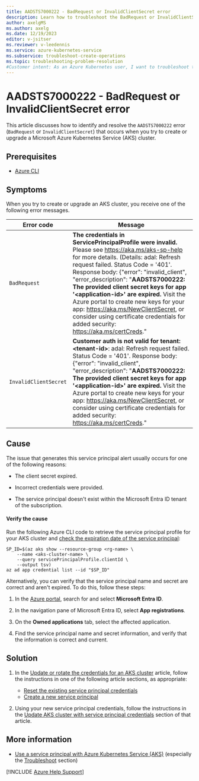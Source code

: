 ```yaml
---
title: AADSTS7000222 - BadRequest or InvalidClientSecret error
description: Learn how to troubleshoot the BadRequest or InvalidClientSecret error when you try to create or upgrade an Azure Kubernetes Service (AKS) cluster.
author: axelgMS
ms.author: axelg
ms.date: 12/19/2023
editor: v-jsitser
ms.reviewer: v-leedennis
ms.service: azure-kubernetes-service
ms.subservice: troubleshoot-create-operations
ms.topic: troubleshooting-problem-resolution
#Customer intent: As an Azure Kubernetes user, I want to troubleshoot the BadRequest or InvalidClientSecret error code so that I can successfully create or upgrade an Azure Kubernetes Service (AKS) cluster.
---
```

# AADSTS7000222 - BadRequest or InvalidClientSecret error

This article discusses how to identify and resolve the `AADSTS7000222` error (`BadRequest` or `InvalidClientSecret`) that occurs when you try to create or upgrade a Microsoft Azure Kubernetes Service (AKS) cluster.

## Prerequisites

- [Azure CLI](/cli/azure/install-azure-cli)

## Symptoms

When you try to create or upgrade an AKS cluster, you receive one of the following error messages.

| Error code | Message |
|--|--|
| `BadRequest` | **The credentials in ServicePrincipalProfile were invalid.** Please see <https://aka.ms/aks-sp-help> for more details. (Details: adal: Refresh request failed. Status Code = '401'. Response body: {"error": "invalid_client", "error_description": "**AADSTS7000222: The provided client secret keys for app '\<application-id>' are expired.** Visit the Azure portal to create new keys for your app: <https://aka.ms/NewClientSecret>, or consider using certificate credentials for added security: <https://aka.ms/certCreds>." |
| `InvalidClientSecret` | **Customer auth is not valid for tenant: \<tenant-id>**: adal: Refresh request failed. Status Code = '401'. Response body: {"error": "invalid_client", "error_description": "**AADSTS7000222: The provided client secret keys for app '\<application-id>' are expired.** Visit the Azure portal to create new keys for your app: <https://aka.ms/NewClientSecret>, or consider using certificate credentials for added security: <https://aka.ms/certCreds>." |

## Cause

The issue that generates this service principal alert usually occurs for one of the following reasons:

- The client secret expired.

- Incorrect credentials were provided.

- The service principal doesn't exist within the Microsoft Entra ID tenant of the subscription.

#### Verify the cause

Run the following Azure CLI code to retrieve the service principal profile for your AKS cluster and [check the expiration date of the service principal](/azure/aks/update-credentials#check-the-expiration-date-of-your-service-principal):

```azurecli
SP_ID=$(az aks show --resource-group <rg-name> \
    --name <aks-cluster-name> \
    --query servicePrincipalProfile.clientId \
    --output tsv)
az ad app credential list --id "$SP_ID"
```

Alternatively, you can verify that the service principal name and secret are correct and aren't expired. To do this, follow these steps:

1. In the [Azure portal](https://portal.azure.com), search for and select **Microsoft Entra ID**.

1. In the navigation pane of Microsoft Entra ID, select **App registrations**.

1. On the **Owned applications** tab, select the affected application.

1. Find the service principal name and secret information, and verify that the information is correct and current.

## Solution

1. In the [Update or rotate the credentials for an AKS cluster](/azure/aks/update-credentials) article, follow the instructions in one of the following article sections, as appropriate:

   - [Reset the existing service principal credentials](/azure/aks/update-credentials#reset-the-existing-service-principal-credentials)
   - [Create a new service principal](/azure/aks/update-credentials#create-a-new-service-principal)

1. Using your new service principal credentials, follow the instructions in the [Update AKS cluster with service principal credentials](/azure/aks/update-credentials#update-aks-cluster-with-service-principal-credentials) section of that article.

## More information

- [Use a service principal with Azure Kubernetes Service (AKS)](/azure/aks/kubernetes-service-principal) (especially the [Troubleshoot](/azure/aks/kubernetes-service-principal#troubleshoot) section)

[!INCLUDE [Azure Help Support](../../includes/azure-help-support.md)]
